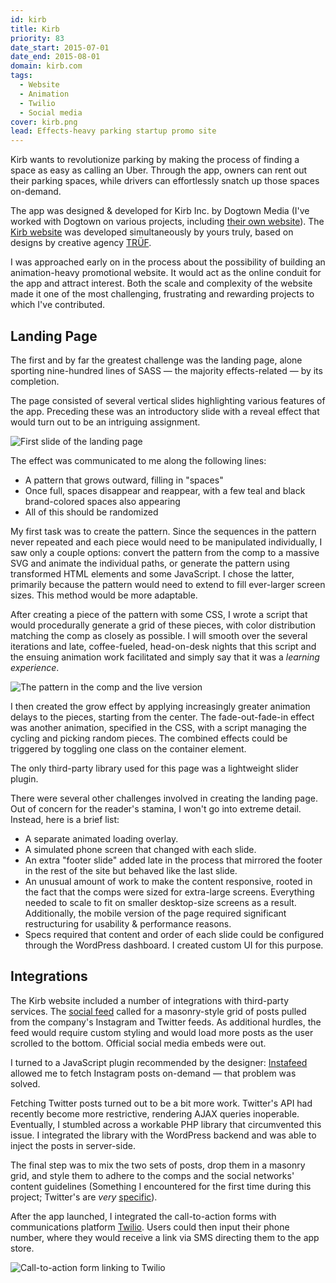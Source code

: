 ```yaml
---
id: kirb
title: Kirb
priority: 83
date_start: 2015-07-01
date_end: 2015-08-01
domain: kirb.com
tags:
  - Website
  - Animation
  - Twilio
  - Social media
cover: kirb.png
lead: Effects-heavy parking startup promo site
---
```


Kirb wants to revolutionize parking by making the process of finding a space as easy as calling an Uber. Through the app, owners can rent out their parking spaces, while drivers can effortlessly snatch up those spaces on-demand.

The app was designed & developed for Kirb Inc. by Dogtown Media (I've worked with Dogtown on various projects, including <a title="Dogtown Media Website Rebuild" href="/portfolio/#dogtown-media">their own website</a>). The [Kirb website](http://{{domain}}) was developed simultaneously by yours truly, based on designs by creative agency [TRÜF](http://trufcreative.com/).

I was approached early on in the process about the possibility of building an animation-heavy promotional website. It would act as the online conduit for the app and attract interest. Both the scale and complexity of the website made it one of the most challenging, frustrating and rewarding projects to which I've contributed.

## Landing Page

The first and by far the greatest challenge was the landing page, alone sporting nine-hundred lines of SASS — the majority effects-related — by its completion.

The page consisted of several vertical slides highlighting various features of the app. Preceding these was an introductory slide with a reveal effect that would turn out to be an intriguing assignment.

![First slide of the landing page]({{assets}}/kirb-landing.png)

The effect was communicated to me along the following lines:

- A pattern that grows outward, filling in "spaces"
- Once full, spaces disappear and reappear, with a few teal and black brand-colored spaces also appearing
- All of this should be randomized

My first task was to create the pattern. Since the sequences in the pattern never repeated and each piece would need to be manipulated individually, I saw only a couple options: convert the pattern from the comp to a massive SVG and animate the individual paths, or generate the pattern using transformed HTML elements and some JavaScript. I chose the latter, primarily because the pattern would need to extend to fill ever-larger screen sizes. This method would be more adaptable.

After creating a piece of the pattern with some CSS, I wrote a script that would procedurally generate a grid of these pieces, with color distribution matching the comp as closely as possible. I will smooth over the several iterations and late, coffee-fueled, head-on-desk nights that this script and the ensuing animation work facilitated and simply say that it was a _learning experience_.

![The pattern in the comp and the live version]({{assets}}/kirb-grid-comparison.png)

I then created the grow effect by applying increasingly greater animation delays to the pieces, starting from the center. The fade-out-fade-in effect was another animation, specified in the CSS, with a script managing the cycling and picking random pieces. The combined effects could be triggered by toggling one class on the container element.

The only third-party library used for this page was a lightweight slider plugin.

There were several other challenges involved in creating the landing page. Out of concern for the reader's stamina, I won't go into extreme detail. Instead, here is a brief list:

- A separate animated loading overlay.
- A simulated phone screen that changed with each slide.
- An extra "footer slide" added late in the process that mirrored the footer in the rest of the site but behaved like the last slide.
- An unusual amount of work to make the content responsive, rooted in the fact that the comps were sized for extra-large screens. Everything needed to scale to fit on smaller desktop-size screens as a result. Additionally, the mobile version of the page required significant restructuring for usability & performance reasons.
- Specs required that content and order of each slide could be configured through the WordPress dashboard. I created custom UI for this purpose.

<!--![Slider configuration UI]({{assets}}/.png)-->

## Integrations

The Kirb website included a number of integrations with third-party services. The [social feed](http://{{domain}}/news/) called for a masonry-style grid of posts pulled from the company's Instagram and Twitter feeds. As additional hurdles, the feed would require custom styling and would load more posts as the user scrolled to the bottom. Official social media embeds were out.

I turned to a JavaScript plugin recommended by the designer: [Instafeed](http://instafeedjs.com/) allowed me to fetch Instagram posts on-demand — that problem was solved.

Fetching Twitter posts turned out to be a bit more work. Twitter's API had recently become more restrictive, rendering AJAX queries inoperable. Eventually, I stumbled across a workable PHP library that circumvented this issue. I integrated the library with the WordPress backend and was able to inject the posts in server-side.

The final step was to mix the two sets of posts, drop them in a masonry grid, and style them to adhere to the comps and the social networks' content guidelines (Something I encountered for the first time during this project; Twitter's are _very_ [specific](https://developer.twitter.com/en/developer-terms/display-requirements)).

<!--[image of final feed]-->

After the app launched, I integrated the call-to-action forms with communications platform [Twilio](https://www.twilio.com/). Users could then input their phone number, where they would receive a link via SMS directing them to the app store.

![Call-to-action form linking to Twilio]({{assets}}/kirb-cta-form.png)
